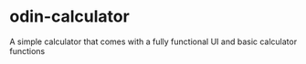 # odin-calculator

A simple calculator that comes with a fully functional UI and basic calculator functions
